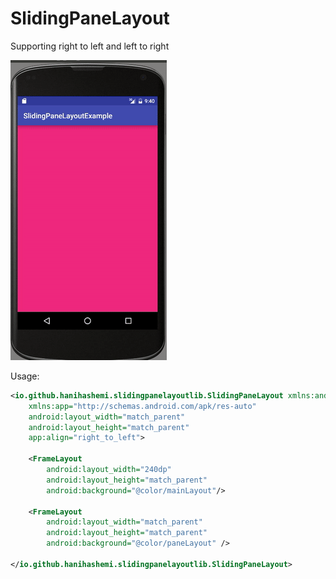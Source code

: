 # SlidingPaneLayout
Supporting right to left and left to right 

![Img](https://raw.githubusercontent.com/hanihashemi/SlidingPaneLayout/master/screen_shot/sample.gif)

Usage:
```xml
<io.github.hanihashemi.slidingpanelayoutlib.SlidingPaneLayout xmlns:android="http://schemas.android.com/apk/res/android"
    xmlns:app="http://schemas.android.com/apk/res-auto"
    android:layout_width="match_parent"
    android:layout_height="match_parent"
    app:align="right_to_left">

    <FrameLayout
        android:layout_width="240dp"
        android:layout_height="match_parent"
        android:background="@color/mainLayout"/>

    <FrameLayout
        android:layout_width="match_parent"
        android:layout_height="match_parent"
        android:background="@color/paneLayout" />

</io.github.hanihashemi.slidingpanelayoutlib.SlidingPaneLayout>
```

